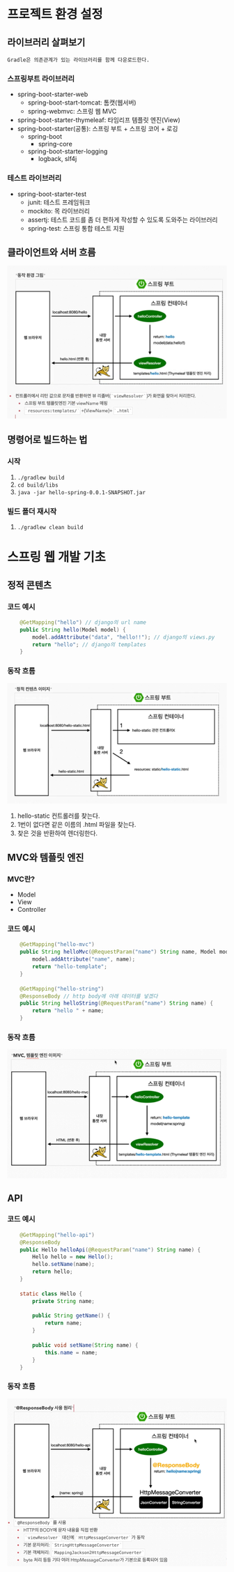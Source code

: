 # 프로젝트 환경 설정

## 라이브러리 살펴보기
`Gradle은 의존관계가 있는 라이브러리를 함께 다운로드한다.`

### **스프링부트 라이브러리**
- spring-boot-starter-web
  - spring-boot-start-tomcat: 톰캣(웹서버)
  - spring-webmvc: 스프링 웹 MVC
- spring-boot-starter-thymeleaf: 타임리프 템플릿 엔진(View)
- spring-boot-starter(공통): 스프링 부트 + 스프링 코어 + 로깅
  - spring-boot
    - spring-core
  - spring-boot-starter-logging
    - logback, slf4j

### **테스트 라이브러리**
- spring-boot-starter-test
  - junit: 테스트 프레임워크
  - mockito: 목 라이브러리
  - assertj: 테스트 코드를 좀 더 편하게 작성할 수 있도록 도와주는 라이브러리
  - spring-test: 스프링 통합 테스트 지원

## 클라이언트와 서버 흐름
![img.png](img.png)

## 명령어로 빌드하는 법
### 시작
1. `./gradlew build`
2. `cd build/libs`
3. `java -jar hello-spring-0.0.1-SNAPSHOT.jar`
### 빌드 폴더 재시작
1. `./gradlew clean build`

# 스프링 웹 개발 기초
## 정적 콘텐츠
### 코드 예시
```java
    @GetMapping("hello") // django의 url name
    public String hello(Model model) {
        model.addAttribute("data", "hello!!"); // django의 views.py
        return "hello"; // django의 templates
    }

```
### 동작 흐름
![img_1.png](img_1.png)
1. hello-static 컨트롤러를 찾는다.
2. 1번이 없다면 같은 이름의 .html 파일을 찾는다.
3. 찾은 것을 반환하여 렌더링한다.

## MVC와 템플릿 엔진
### MVC란?
- Model
- View
- Controller
### 코드 예시
```java
    @GetMapping("hello-mvc")
    public String helloMvc(@RequestParam("name") String name, Model model) {
        model.addAttribute("name", name);
        return "hello-template";
    }

    @GetMapping("hello-string")
    @ResponseBody // http body에 아래 데이터를 넣겠다
    public String helloString(@RequestParam("name") String name) {
        return "hello " + name;
    }
```
### 동작 흐름
![img_2.png](img_2.png)

## API
### 코드 예시
```java
    @GetMapping("hello-api")
    @ResponseBody
    public Hello helloApi(@RequestParam("name") String name) {
        Hello hello = new Hello();
        hello.setName(name);
        return hello;
    }

    static class Hello {
        private String name;

        public String getName() {
            return name;
        }

        public void setName(String name) {
            this.name = name;
        }
    }

```
### 동작 흐름
![img_3.png](img_3.png)